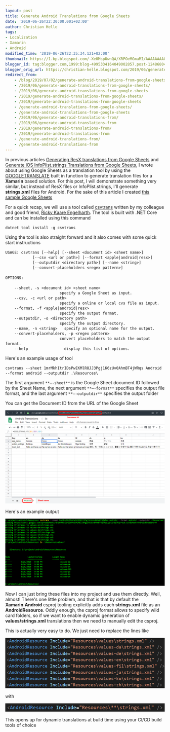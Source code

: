 ```yaml
---
layout: post
title: Generate Android Translations from Google Sheets
date: '2019-06-26T22:30:00.001+02:00'
author: Christian Helle
tags: 
- Localization 
- Xamarin 
- Android
modified_time: '2019-06-26T22:35:34.121+02:00'
thumbnail: https://1.bp.blogspot.com/-Xe0MspUwnQA/XRPOeMGmaMI/AAAAAAAAQWo/xmAfPa_eMgkS--gdCl-7mHkm3VHy3GNiwCLcBGAs/s72-c/sheets-android.png
blogger_id: tag:blogger.com,1999:blog-4995334164049002857.post-1248680433354444596
blogger_orig_url: https://christian-helle.blogspot.com/2019/06/generate-android-translations-from.html
redirect_from:
    - /blog/2019/07/02/generate-android-translations-from-google-sheets/
    - /2019/06/generate-android-translations-from-google-sheets/
    - /2019/06/generate-android-translations-from-google-sheets
    - /2019/generate-android-translations-from-google-sheets/
    - /2019/generate-android-translations-from-google-sheets
    - /generate-android-translations-from-google-sheets/
    - /generate-android-translations-from-google-sheets
    - /2019/06/generate-android-translations-from/
    - /2019/06/generate-android-translations-from
    - /2019/generate-android-translations-from/
    - /2019/generate-android-translations-from
    - /generate-android-translations-from/
    - /generate-android-translations-from
---
```


In previous articles [Generating ResX translations from Google Sheets](/2019/06/generate-resx-translations-using-google.html) and [Generate iOS InfoPlist.strings Translations from Google Sheets](/2019/06/generate-ios-infopliststrings.html), I wrote about using Google Sheets as a translation tool by using the [GOOGLETRANSLATE](https://support.google.com/docs/answer/3093331?hl=en) built in function to generate translation files for a **Xamarin** based solution. For this post, I will demonstrate something very similar, but instead of ResX files or InfoPlist.strings, I'll generate **strings.xml** files for Android. For the sake of this article I created [this sample Google Sheets](https://docs.google.com/spreadsheets/d/1mrMkhItrIDsPwEKMlR8JJ3Pgj1K6zUv0AhmBT4jWRqs/edit#gid=0)  

For a quick recap, we will use a tool called [csvtrans](https://github.com/rickykaare/csvtrans) written by my colleague and good friend, [Ricky Kaare Engelharth](https://twitter.com/rickykaare). The tool is built with .NET Core and can be installed using this command  

    dotnet tool install -g csvtrans

Using the tool is also straight forward and it also comes with some quick start instructions  

    USAGE: csvtrans [--help] [--sheet <document id> <sheet name>]
                [--csv <url or path>] [--format <apple|android|resx>]
                [--outputdir <directory path>] [--name <string>]
                [--convert-placeholders <regex pattern>]

    OPTIONS:

        --sheet, -s <document id> <sheet name>
                            specify a Google Sheet as input.
        --csv, -c <url or path>
                            specify a online or local cvs file as input.
        --format, -f <apple|android|resx>
                            specify the output format.
        --outputdir, -o <directory path>
                            specify the output directory.
        --name, -n <string>   specify an optional name for the output.
        --convert-placeholders, -p <regex pattern>
                            convert placeholders to match the output format.
        --help                display this list of options.

Here's an example usage of tool  

    csvtrans --sheet 1mrMkhItrIDsPwEKMlR8JJ3Pgj1K6zUv0AhmBT4jWRqs Android --format android --outputdir .\Resources\

The first argument `**–-sheet**` is the Google Sheet document ID followed by the Sheet Name, the next argument `**–-format**` specifies the output file format, and the last argument `**–-outputdir**` specifies the output folder  

You can get the Document ID from the URL of the Google Sheet  

![](/assets/images/sheets-android.png)  

Here's an example output  

![](/assets/images/csvtrans-android.png)  

Now I can just bring these files into my project and use them directly. Well, almost! There's one little problem, and that is that by default the **Xamarin.Android** csproj tooling explicitly adds each **strings.xml** file as an **AndroidResource**. Oddly enough, the csproj format allows to specify wild card folders, so if we want to enable dynamic generation of **values/strings.xml** translations then we need to manually edit the csproj.  

This is actually very easy to do. We just need to replace the lines like  

![](/assets/images/android-csproj-before.png)  

with  

![](/assets/images/android-csproj-after.png)  

This opens up for dynamic translations at build time using your CI/CD build tools of choice